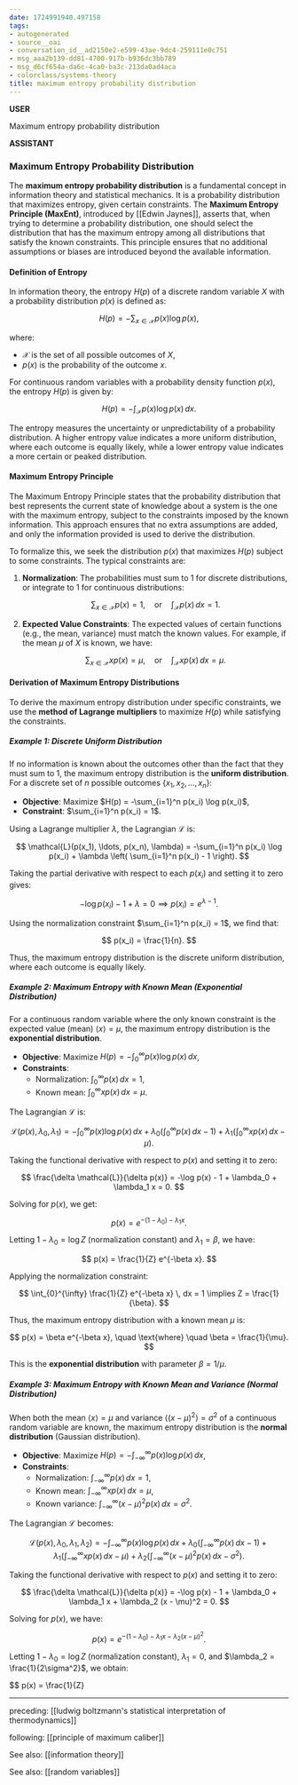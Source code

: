 ```yaml
---
date: 1724991940.497158
tags:
- autogenerated
- source__oai
- conversation_id__ad2150e2-e599-43ae-9dc4-259111e0c751
- msg_aaa2b139-dd81-4700-917b-b936dc3bb789
- msg_d6cf654a-da6c-4ca0-ba3c-213da0ad4aca
- colorclass/systems-theory
title: maximum entropy probability distribution
---
```


**USER**

Maximum entropy probability distribution


**ASSISTANT**

### Maximum Entropy Probability Distribution

The **maximum entropy probability distribution** is a fundamental concept in information theory and statistical mechanics. It is a probability distribution that maximizes entropy, given certain constraints. The **Maximum Entropy Principle (MaxEnt)**, introduced by [[Edwin Jaynes]], asserts that, when trying to determine a probability distribution, one should select the distribution that has the maximum entropy among all distributions that satisfy the known constraints. This principle ensures that no additional assumptions or biases are introduced beyond the available information.

#### Definition of Entropy

In information theory, the entropy $H(p)$ of a discrete random variable $X$ with a probability distribution $p(x)$ is defined as:

$$
H(p) = -\sum_{x \in \mathcal{X}} p(x) \log p(x),
$$

where:
- $\mathcal{X}$ is the set of all possible outcomes of $X$,
- $p(x)$ is the probability of the outcome $x$.

For continuous random variables with a probability density function $p(x)$, the entropy $H(p)$ is given by:

$$
H(p) = -\int_{\mathcal{X}} p(x) \log p(x) \, dx.
$$

The entropy measures the uncertainty or unpredictability of a probability distribution. A higher entropy value indicates a more uniform distribution, where each outcome is equally likely, while a lower entropy value indicates a more certain or peaked distribution.

#### Maximum Entropy Principle

The Maximum Entropy Principle states that the probability distribution that best represents the current state of knowledge about a system is the one with the maximum entropy, subject to the constraints imposed by the known information. This approach ensures that no extra assumptions are added, and only the information provided is used to derive the distribution.

To formalize this, we seek the distribution $p(x)$ that maximizes $H(p)$ subject to some constraints. The typical constraints are:
1. **Normalization**: The probabilities must sum to 1 for discrete distributions, or integrate to 1 for continuous distributions:

   $$
   \sum_{x \in \mathcal{X}} p(x) = 1, \quad \text{or} \quad \int_{\mathcal{X}} p(x) \, dx = 1.
   $$

2. **Expected Value Constraints**: The expected values of certain functions (e.g., the mean, variance) must match the known values. For example, if the mean $\mu$ of $X$ is known, we have:

   $$
   \sum_{x \in \mathcal{X}} x p(x) = \mu, \quad \text{or} \quad \int_{\mathcal{X}} x p(x) \, dx = \mu.
   $$

#### Derivation of Maximum Entropy Distributions

To derive the maximum entropy distribution under specific constraints, we use the **method of Lagrange multipliers** to maximize $H(p)$ while satisfying the constraints.

##### Example 1: Discrete Uniform Distribution

If no information is known about the outcomes other than the fact that they must sum to 1, the maximum entropy distribution is the **uniform distribution**. For a discrete set of $n$ possible outcomes $\{x_1, x_2, \ldots, x_n\}$:

- **Objective**: Maximize $H(p) = -\sum_{i=1}^n p(x_i) \log p(x_i)$,
- **Constraint**: $\sum_{i=1}^n p(x_i) = 1$.

Using a Lagrange multiplier $\lambda$, the Lagrangian $\mathcal{L}$ is:

$$
\mathcal{L}(p(x_1), \ldots, p(x_n), \lambda) = -\sum_{i=1}^n p(x_i) \log p(x_i) + \lambda \left( \sum_{i=1}^n p(x_i) - 1 \right).
$$

Taking the partial derivative with respect to each $p(x_i)$ and setting it to zero gives:

$$
-\log p(x_i) - 1 + \lambda = 0 \implies p(x_i) = e^{\lambda - 1}.
$$

Using the normalization constraint $\sum_{i=1}^n p(x_i) = 1$, we find that:

$$
p(x_i) = \frac{1}{n}.
$$

Thus, the maximum entropy distribution is the discrete uniform distribution, where each outcome is equally likely.

##### Example 2: Maximum Entropy with Known Mean (Exponential Distribution)

For a continuous random variable where the only known constraint is the expected value (mean) $\langle x \rangle = \mu$, the maximum entropy distribution is the **exponential distribution**.

- **Objective**: Maximize $H(p) = -\int_{0}^{\infty} p(x) \log p(x) \, dx$,
- **Constraints**:
  - Normalization: $\int_{0}^{\infty} p(x) \, dx = 1$,
  - Known mean: $\int_{0}^{\infty} x p(x) \, dx = \mu$.

The Lagrangian $\mathcal{L}$ is:

$$
\mathcal{L}(p(x), \lambda_0, \lambda_1) = -\int_{0}^{\infty} p(x) \log p(x) \, dx + \lambda_0 \left( \int_{0}^{\infty} p(x) \, dx - 1 \right) + \lambda_1 \left( \int_{0}^{\infty} x p(x) \, dx - \mu \right).
$$

Taking the functional derivative with respect to $p(x)$ and setting it to zero:

$$
\frac{\delta \mathcal{L}}{\delta p(x)} = -\log p(x) - 1 + \lambda_0 + \lambda_1 x = 0.
$$

Solving for $p(x)$, we get:

$$
p(x) = e^{-(1 - \lambda_0) - \lambda_1 x}.
$$

Letting $1 - \lambda_0 = \log Z$ (normalization constant) and $\lambda_1 = \beta$, we have:

$$
p(x) = \frac{1}{Z} e^{-\beta x}.
$$

Applying the normalization constraint:

$$
\int_{0}^{\infty} \frac{1}{Z} e^{-\beta x} \, dx = 1 \implies Z = \frac{1}{\beta}.
$$

Thus, the maximum entropy distribution with a known mean $\mu$ is:

$$
p(x) = \beta e^{-\beta x}, \quad \text{where} \quad \beta = \frac{1}{\mu}.
$$

This is the **exponential distribution** with parameter $\beta = 1/\mu$.

##### Example 3: Maximum Entropy with Known Mean and Variance (Normal Distribution)

When both the mean $\langle x \rangle = \mu$ and variance $\langle (x - \mu)^2 \rangle = \sigma^2$ of a continuous random variable are known, the maximum entropy distribution is the **normal distribution** (Gaussian distribution).

- **Objective**: Maximize $H(p) = -\int_{-\infty}^{\infty} p(x) \log p(x) \, dx$,
- **Constraints**:
  - Normalization: $\int_{-\infty}^{\infty} p(x) \, dx = 1$,
  - Known mean: $\int_{-\infty}^{\infty} x p(x) \, dx = \mu$,
  - Known variance: $\int_{-\infty}^{\infty} (x - \mu)^2 p(x) \, dx = \sigma^2$.

The Lagrangian $\mathcal{L}$ becomes:

$$
\mathcal{L}(p(x), \lambda_0, \lambda_1, \lambda_2) = -\int_{-\infty}^{\infty} p(x) \log p(x) \, dx + \lambda_0 \left( \int_{-\infty}^{\infty} p(x) \, dx - 1 \right) + \lambda_1 \left( \int_{-\infty}^{\infty} x p(x) \, dx - \mu \right) + \lambda_2 \left( \int_{-\infty}^{\infty} (x - \mu)^2 p(x) \, dx - \sigma^2 \right).
$$

Taking the functional derivative with respect to $p(x)$ and setting it to zero:

$$
\frac{\delta \mathcal{L}}{\delta p(x)} = -\log p(x) - 1 + \lambda_0 + \lambda_1 x + \lambda_2 (x - \mu)^2 = 0.
$$

Solving for $p(x)$, we have:

$$
p(x) = e^{-(1 - \lambda_0) - \lambda_1 x - \lambda_2 (x - \mu)^2}.
$$

Letting $1 - \lambda_0 = \log Z$ (normalization constant), $\lambda_1 = 0$, and $\lambda_2 = \frac{1}{2\sigma^2}$, we obtain:

$$
p(x) = \frac{1}{Z}


---

preceding: [[ludwig boltzmann's statistical interpretation of thermodynamics]]  


following: [[principle of maximum caliber]]

See also: [[information theory]]


See also: [[random variables]]